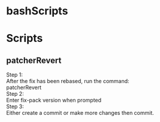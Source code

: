 # bashScripts
# Scripts

## patcherRevert

Step 1:\
After the fix has been rebased, run the command:\
patcherRevert\
Step 2:\
Enter fix-pack version when prompted\
Step 3:\
Either create a commit or make more changes then commit.






